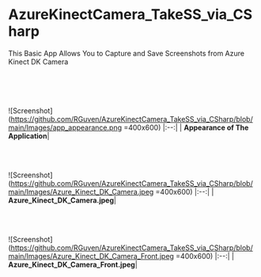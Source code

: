 # AzureKinectCamera_TakeSS_via_CSharp
This Basic App Allows You to Capture and Save Screenshots from Azure Kinect DK Camera
<br/><br/><br/><br/><br/>

![Screenshot](https://github.com/RGuven/AzureKinectCamera_TakeSS_via_CSharp/blob/main/Images/app_appearance.png =400x600)
|:--:|
| <b>Appearance of The Application</b>|

<br/><br/>

![Screenshot](https://github.com/RGuven/AzureKinectCamera_TakeSS_via_CSharp/blob/main/Images/Azure_Kinect_DK_Camera.jpeg =400x600)
|:--:|
| <b>Azure_Kinect_DK_Camera.jpeg</b>|

<br/><br/>

![Screenshot](https://github.com/RGuven/AzureKinectCamera_TakeSS_via_CSharp/blob/main/Images/Azure_Kinect_DK_Camera_Front.jpeg =400x600)
|:--:|
| <b>Azure_Kinect_DK_Camera_Front.jpeg</b>|
